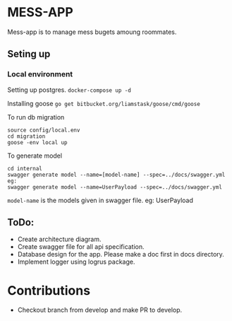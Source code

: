 # MESS-APP
Mess-app is to manage mess bugets amoung roommates.

## Seting up
### Local environment
Setting up postgres.
```docker-compose up -d```

Installing goose
```go get bitbucket.org/liamstask/goose/cmd/goose```

To run db migration
```
source config/local.env
cd migration
goose -env local up
```
To generate model
```
cd internal
swagger generate model --name=[model-name] --spec=../docs/swagger.yml
eg:
swagger generate model --name=UserPayload --spec=../docs/swagger.yml
```
`model-name` is the models given in swagger file. eg: UserPayload
## ToDo:
 - Create architecture diagram.
 - Create swagger file for all api specification.
 - Database design for the app. Please make a doc first in docs directory.
 - Implement logger using logrus package.

# Contributions
 - Checkout branch from develop and make PR to develop.
